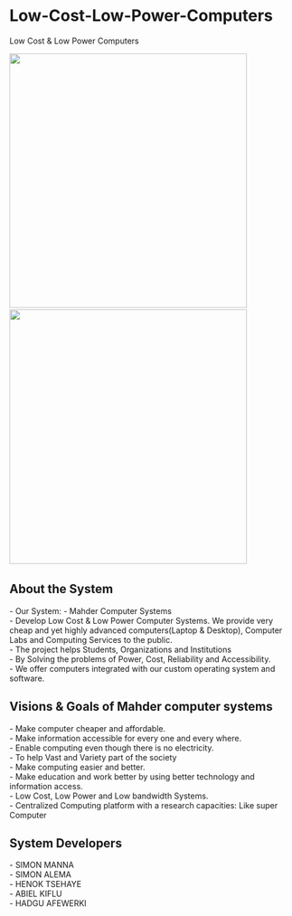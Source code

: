 # Low-Cost-Low-Power-Computers
Low Cost &amp; Low Power Computers

<p>
    
 <img src="https://user-images.githubusercontent.com/32343117/216510898-17f36f2f-696c-4b6f-bebf-8a6bca224c73.PNG" width=420 height=450 /> &nbsp; 
 <img src="https://user-images.githubusercontent.com/32343117/216510823-c045cb6e-f406-4bf5-9f94-a0d811c44425.PNG" width=420 height=450 /> &nbsp;    
</p>

<h2>About the System</h2>
- Our System: - Mahder Computer Systems<br/>
- Develop Low Cost & Low Power Computer Systems. We provide very cheap and yet highly advanced computers(Laptop & Desktop), Computer Labs  and Computing Services to the public.<br/>
- The project helps Students, Organizations and Institutions<br/>
- By Solving the problems of Power, Cost, Reliability and Accessibility.<br/>
- We offer computers integrated with our custom operating system and software.<br/>


<h2>Visions & Goals of Mahder computer systems</h2>
- Make computer cheaper and affordable. <br/>
- Make information accessible for every one and every where.<br/>
- Enable computing even though there is no electricity.<br/>
- To help Vast and Variety part of the society <br/>
- Make computing easier and better.<br/>
- Make education and work better by using better technology and information access.<br/>
- Low Cost, Low Power and Low bandwidth Systems.<br/>
- Centralized Computing platform with a research capacities: Like super Computer<br/>

<h2>System Developers</h2>
- SIMON MANNA<br/>
- SIMON ALEMA<br/>
- HENOK TSEHAYE<br/>
- ABIEL KIFLU<br/>
- HADGU AFEWERKI<br/>

